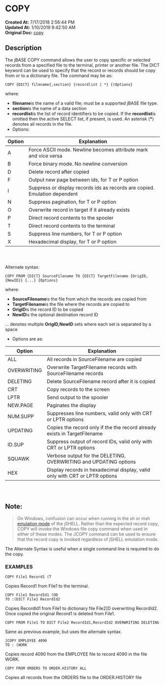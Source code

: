 # COPY

**Created At:** 7/17/2018 2:56:44 PM  
**Updated At:** 1/10/2019 9:42:50 AM  
**Original Doc:** [copy](https://docs.jbase.com/42462-distributed-files/copy)  


## Description 

The jBASE COPY command allows the user to copy specific or selected records from a specified file to the terminal, printer or another file. The DICT keyword can be used to specify that the record or records should be copy from or to a dictionary file. The command may be as:

```
COPY {DICT} filename{,section} {recordlist | *} {(Options}
```



where:

- **filename**is the name of a valid file; must be a supported jBASE file type.
- **section**is the name of a data section
- **recordlist**is the list of record identifiers to be copied. If the **recordlist**is omitted then the active SELECT list, if present, is used. An asterisk (**\***) denotes all records in the file.
- Options:



| Option<br> | Explanation<br> |
| --- | --- |
| A<br> | Force ASCII mode. Newline becomes attribute mark and vice versa<br> |
| B<br> | Force binary mode. No newline conversion<br> |
| D<br> | Delete record after copied<br> |
| F<br> | Output new page between ids, for T or P option<br> |
| I<br> | Suppress or display records ids as records are copied. Emulation dependent<br> |
| N<br> | Suppress pagination, for T or P option<br> |
| O<br> | Overwrite record in target if it already exists<br> |
| P<br> | Direct record contents to the spooler<br> |
| T<br> | Direct record contents to the terminal<br> |
| S<br> | Suppress line numbers, for T or P option<br> |
| X<br> | Hexadecimal display, for T or P option<br> |


###  

Alternate syntax:

```
COPY FROM {DICT} SourceFilename TO {DICT} TargetFilename {OrigID,{NewID}} {...} {Options}
```

where:

- **SourceFilename**is the file from which the records are copied from
- **TargetFilename**is the file where the records are copied to
- **OrigID**is the record ID to be copied
- **NewID**is the optional destination record ID


... denotes multiple **OrigID,NewID** sets where each set is separated by a space

- Options are as:



| Option<br> | Explanation<br> |
| --- | --- |
| ALL<br> | All records in SourceFilename are copied<br> |
| OVERWRITING<br> | Overwrite TargetFilename records with SourceFilename records<br> |
| DELETING<br> | Delete SourceFilename record after it is copied<br> |
| CRT<br> | Copy records to the screen<br> |
| LPTR<br> | Send output to the spooler<br> |
| NEW.PAGE<br> | Paginates the display<br> |
| NUM.SUPP<br> | Suppresses line numbers, valid only with CRT or LPTR options<br> |
| UPDATING<br> | Copies the record only if the the record already exists in TargetFilename<br> |
| ID.SUP<br> | Suppress output of record IDs, valid only with CRT or LPTR options<br> |
| SQUAWK<br> | Verbose output for the DELETING, OVERWRITING and UPDATING options<br> |
| HEX<br> | Display records in hexadecimal display, valid only with CRT or LPTR options<br> |


###  

## Note: 


> On Windows, confusion can occur when running in the *sh* or *msh* [emulation mode](./../../jbase/jshell) of the jSHELL. Rather than the expected record copy, COPY will invoke the Windows file copy command when used in either of these modes. The JCOPY command can be used to ensure that the record copy is invoked regardless of jSHELL emulation mode.


The Alternate Syntax is useful when a single command line is required to do the copy.



### EXAMPLES

```
COPY File1 Record1 (T
```

Copies Record1 from File1 to the terminal.



```
COPY File1 RecordId1 (OD
TO :(DICT File2 RecordId2
```

Copies RecordId1 from File1 to dictionary file File2]D overwriting RecordId2. Once copied the original Record1 is deleted from File1.



```
COPY FROM File1 TO DICT File2 RecordId1,RecordId2 OVERWRITING DELETING
```

Same as previous example, but uses the alternate syntax.

```
JCOPY EMPLOYEE 4090
TO : (WORK
```

Copies record 4090 from the EMPLOYEE file to record 4090 in the file WORK.



```
COPY FROM ORDERS TO ORDER.HISTORY ALL
```

Copies all records from the ORDERS file to the ORDER.HISTORY file
